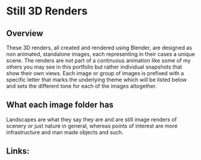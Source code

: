 # Still 3D Renders

## Overview

These 3D renders, all created and rendered using Blender, are designed as non animated, standalone images, each representing in their cases a unique scene. The renders are not part of a continuous animation like some of my others you may see in this portfolio but rather individual snapshots that show their own views. Each image or group of images is prefixed with a specific letter that marks the underlying theme which will be listed below and sets the different tone for each of the images altogether. 

## What each image folder has
Landscapes are what they say they are and are still image renders of scenery or just nature in general, whereas points of interest are more infrastructure and man made objects and such. 

## Links:
